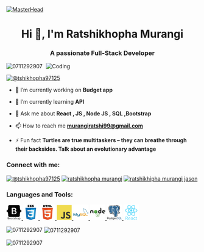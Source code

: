 [![MasterHead](https://repository-images.githubusercontent.com/588181932/e36ec678-7984-4cdd-8e4c-a3932772ff8e)](https://github.com/campbell-15/campbell-15)
<h1 align="center">Hi 👋, I'm Ratshikhopha Murangi</h1>
<h3 align="center">A passionate Full-Stack Developer</h3>
<img align="right" alt="Coding" width="400" src="https://cdn.dribbble.com/users/1162077/screenshots/3848914/programmer.gif">
<p align="left"> <img src="https://komarev.com/ghpvc/?username=0711292907&label=Profile%20views&color=0e75b6&style=flat" alt="0711292907" /> </p>

<p align="left"> <a href="https://twitter.com/@tshikhopha97125" target="blank"><img src="https://img.shields.io/twitter/follow/@tshikhopha97125?logo=twitter&style=for-the-badge" alt="@tshikhopha97125" /></a> </p>

- 🔭 I’m currently working on **Budget app**

- 🌱 I’m currently learning **API**

- 💬 Ask me about **React , JS , Node JS , SQL ,Bootstrap**

- 📫 How to reach me **murangiratshi99@gmail.com**

- ⚡ Fun fact **Turtles are true multitaskers – they can breathe through their backsides. Talk about an evolutionary advantage**

<h3 align="left">Connect with me:</h3>
<p align="left">
<a href="https://twitter.com/@tshikhopha97125" target="blank"><img align="center" src="https://raw.githubusercontent.com/rahuldkjain/github-profile-readme-generator/master/src/images/icons/Social/twitter.svg" alt="@tshikhopha97125" height="30" width="40" /></a>
<a href="https://linkedin.com/in/ratshikhopha murangi" target="blank"><img align="center" src="https://raw.githubusercontent.com/rahuldkjain/github-profile-readme-generator/master/src/images/icons/Social/linked-in-alt.svg" alt="ratshikhopha murangi" height="30" width="40" /></a>
<a href="https://fb.com/ratshikhipha murangi jason" target="blank"><img align="center" src="https://raw.githubusercontent.com/rahuldkjain/github-profile-readme-generator/master/src/images/icons/Social/facebook.svg" alt="ratshikhipha murangi jason" height="30" width="40" /></a>
</p>

<h3 align="left">Languages and Tools:</h3>
<p align="left"> <a href="https://getbootstrap.com" target="_blank" rel="noreferrer"> <img src="https://raw.githubusercontent.com/devicons/devicon/master/icons/bootstrap/bootstrap-plain-wordmark.svg" alt="bootstrap" width="40" height="40"/> </a> <a href="https://www.w3schools.com/css/" target="_blank" rel="noreferrer"> <img src="https://raw.githubusercontent.com/devicons/devicon/master/icons/css3/css3-original-wordmark.svg" alt="css3" width="40" height="40"/> </a> <a href="https://www.w3.org/html/" target="_blank" rel="noreferrer"> <img src="https://raw.githubusercontent.com/devicons/devicon/master/icons/html5/html5-original-wordmark.svg" alt="html5" width="40" height="40"/> </a> <a href="https://developer.mozilla.org/en-US/docs/Web/JavaScript" target="_blank" rel="noreferrer"> <img src="https://raw.githubusercontent.com/devicons/devicon/master/icons/javascript/javascript-original.svg" alt="javascript" width="40" height="40"/> </a> <a href="https://www.mysql.com/" target="_blank" rel="noreferrer"> <img src="https://raw.githubusercontent.com/devicons/devicon/master/icons/mysql/mysql-original-wordmark.svg" alt="mysql" width="40" height="40"/> </a> <a href="https://nodejs.org" target="_blank" rel="noreferrer"> <img src="https://raw.githubusercontent.com/devicons/devicon/master/icons/nodejs/nodejs-original-wordmark.svg" alt="nodejs" width="40" height="40"/> </a> <a href="https://www.postgresql.org" target="_blank" rel="noreferrer"> <img src="https://raw.githubusercontent.com/devicons/devicon/master/icons/postgresql/postgresql-original-wordmark.svg" alt="postgresql" width="40" height="40"/> </a> <a href="https://reactjs.org/" target="_blank" rel="noreferrer"> <img src="https://raw.githubusercontent.com/devicons/devicon/master/icons/react/react-original-wordmark.svg" alt="react" width="40" height="40"/> </a> </p>

<p><img align="left" src="https://github-readme-stats.vercel.app/api/top-langs?username=0711292907&show_icons=true&locale=en&layout=compact" alt="0711292907" /></p>

<p>&nbsp;<img align="center" src="https://github-readme-stats.vercel.app/api?username=0711292907&show_icons=true&locale=en" alt="0711292907" /></p>

<p><img align="center" src="https://github-readme-streak-stats.herokuapp.com/?user=0711292907&" alt="0711292907" /></p>

